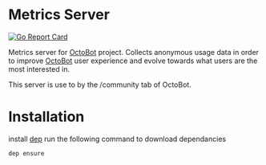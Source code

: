 # Metrics Server

[![Go Report Card](https://goreportcard.com/badge/github.com/Drakkar-Software/Metrics-Server)](https://goreportcard.com/report/github.com/Drakkar-Software/Metrics-Server)

Metrics server for [OctoBot](https://github.com/Drakkar-Software/OctoBot) project. Collects anonymous usage data in order to improve [OctoBot](https://github.com/Drakkar-Software/OctoBot) user experience and evolve towards what users are the most interested in.

This server is use to by the /community tab of OctoBot.

# Installation

install [dep](https://github.com/golang/dep)
run the following command to download dependancies
```bash
dep ensure
```
